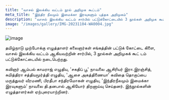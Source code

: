 ```yaml
---
title: "வாசல் இலக்கிய வட்டம் நூல் அறிமுக கூட்டம்"
meta_title: "இந்திர நீலமும் இமைக்கா இரவுகளும் புத்தக அறிமுகம்"
description: "வாசல் இலக்கிய வட்டம் சார்பில் பட்டுக்கோட்டையில் 3 நூல்கள் அறிமுக கூட்டம்"
image: "/images/gallery/IMG-20231104-WA0004.jpg"
---
```

![image](/images/vaasal-ilakkiya-vattam.png)

தமிழ்நாடு முற்போக்கு எழுத்தாளர் கலைஞர்கள் சங்கத்தின் பட்டுக் கோட்டை கிளை, வாசல் இலக்கிய வட்டம் ஆகியவற்றின் சார்பில், 3 நூல்கள் அறிமுகக் கூட் டம் பட்டுக்கோட்டையில் நடைபெற்றது. 

கவிஞர் ஆம்பல் காமராஜ் எழுதிய, 'சகதிப் பூ' நாவலை ஆசிரியர் இரா.இரஞ்சித், சுமித்திரா சத்தியமூர்த்தி எழுதிய, 'ஆசை அகத்திணையா' கவிதை தொகுப்பை மருத்துவர் வீரமணி, பிரதீபா சந்திரமோகன் எழுதிய, 'இந்திரநீலமும் இமைக்கா இரவுகளும்' நாவலை தி.தனபால் ஆகியோர் திறனாய்வு செய்தனர். இந்நூல்களின் எழுத்தாளர்கள் ஏற்புரையாற்றினர்.
